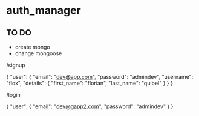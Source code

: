 # auth_manager

## TO DO

- create mongo
- change mongoose



/signup

{
	"user": {
		"email": "dev@app.com",
		"password": "admindev",
		"username": "flox",
		"details": {
			"first_name": "florian",
			"last_name": "quibel"
		}
	}
}

/login

{
	"user": {
		"email": "dev@gapp2.com",
		"password": "admindev"
	}
}